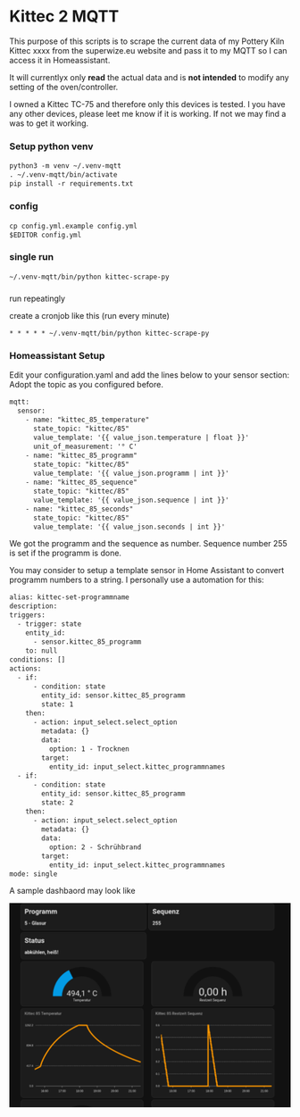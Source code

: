 # Kittec 2 MQTT

This purpose of this scripts is to scrape the current data of my Pottery Kiln Kittec xxxx from the superwize.eu website and pass it to my MQTT so I can access it in Homeassistant.

It will currentlyx only **read** the actual data and is **not intended** to modify any setting of the oven/controller.

I owned a Kittec TC-75 and therefore only this devices is tested. I you have any other devices, please leet me know if it is working. If not we may find a was to get it working.


### Setup python venv

```
python3 -m venv ~/.venv-mqtt
. ~/.venv-mqtt/bin/activate 
pip install -r requirements.txt
```

### config


```
cp config.yml.example config.yml
$EDITOR config.yml
```
 
### single run

```
~/.venv-mqtt/bin/python kittec-scrape-py
```

###

run repeatingly


create a cronjob like this (run every minute)

```
* * * * * ~/.venv-mqtt/bin/python kittec-scrape-py
```

### Homeassistant Setup

Edit your configuration.yaml and add the lines below to your sensor section:
Adopt the topic as you configured before.

```
mqtt:
  sensor:
    - name: "kittec_85_temperature"
      state_topic: "kittec/85"
      value_template: '{{ value_json.temperature | float }}'
      unit_of_measurement: '° C'
    - name: "kittec_85_programm"
      state_topic: "kittec/85"
      value_template: '{{ value_json.programm | int }}'
    - name: "kittec_85_sequence"
      state_topic: "kittec/85"
      value_template: '{{ value_json.sequence | int }}'
    - name: "kittec_85_seconds"
      state_topic: "kittec/85"
      value_template: '{{ value_json.seconds | int }}'
```

We got the programm and the sequence as number. Sequence number 255 is set if the programm is done.

You may consider to setup a template sensor in Home Assistant to convert programm numbers to a string.
I personally use a automation for this:

```
alias: kittec-set-programmname
description: 
triggers:
  - trigger: state
    entity_id:
      - sensor.kittec_85_programm
    to: null
conditions: []
actions:
  - if:
      - condition: state
        entity_id: sensor.kittec_85_programm
        state: 1
    then:
      - action: input_select.select_option
        metadata: {}
        data:
          option: 1 - Trocknen
        target:
          entity_id: input_select.kittec_programmnames
  - if:
      - condition: state
        entity_id: sensor.kittec_85_programm
        state: 2
    then:
      - action: input_select.select_option
        metadata: {}
        data:
          option: 2 - Schrühbrand
        target:
          entity_id: input_select.kittec_programmnames
mode: single
```

A sample dashbaord may look like

![kittec](kittec2mqtt.png)


